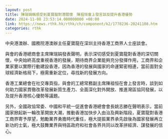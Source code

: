 ```yaml
---
layout: post
title: 陳瑞娟稱感受到夏寶龍對港關懷　陳祖恒會上發言談及提升香港優勢
date: 2024-11-08 23:53:14.000000000 +08:00
link: https://news.rthk.hk/rthk/ch/component/k2/1778236-20241108.htm
categories: rthk
---
```


中央港澳辦、國務院港澳辦主任夏寶龍在深圳主持香港工商界人士座談會。

與會的香港總商會主席陳瑞娟發表聲明，表示深切感受到夏寶龍對香港的深切關懷，中央始終高度重視香港的發展，期待商界企業能夠充分發揮作用，工商界和企業家要以實際行動建設香港，因為香港的發展與國家的命運緊密相連，當前面對全球經濟新格局下，極需重新定位，尋找新的發展方向。

香港工業總會在社交專頁指，與會的工總常務副主席陳祖恒在會上發言時，談到如何助力國家貫徹改革發展新質生產力、全面深化對外開放、推進灣區協同發展，以及提升香港核心優勢等議題。

另外，全國政協常委、中國和平統一促進會香港總會會長姚志勝在聲明表示，當前國家掀起新一輪改革開放大潮，推動香港加快步入由治及興新階段，夏寶龍對香港工商界寄予厚望，勉勵業界勇擔時代重任，極大提振業界承先啟後為國家發展再立新功的士氣，極大鼓舞業界與特區政府和社會各界共同以改革拼經濟、謀發展的信心。
